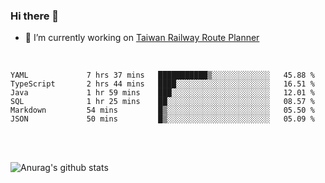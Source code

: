 ### Hi there 👋

- 🔭 I’m currently working on [Taiwan Railway Route Planner](https://github.com/Taiwan-Railway-Route-Planner)

<br/>

<!--START_SECTION:waka-->

```text
YAML             7 hrs 37 mins   ███████████▒░░░░░░░░░░░░░   45.88 %
TypeScript       2 hrs 44 mins   ████░░░░░░░░░░░░░░░░░░░░░   16.51 %
Java             1 hr 59 mins    ███░░░░░░░░░░░░░░░░░░░░░░   12.01 %
SQL              1 hr 25 mins    ██░░░░░░░░░░░░░░░░░░░░░░░   08.57 %
Markdown         54 mins         █▒░░░░░░░░░░░░░░░░░░░░░░░   05.50 %
JSON             50 mins         █▒░░░░░░░░░░░░░░░░░░░░░░░   05.09 %
```

<!--END_SECTION:waka-->

<br/>
<br/>

![Anurag's github stats](https://github-readme-stats.vercel.app/api?username=DepickereSven&show_icons=true&theme=tokyonight)



<!--
**DepickereSven/DepickereSven** is a ✨ _special_ ✨ repository because its `README.md` (this file) appears on your GitHub profile.

Here are some ideas to get you started:

- 🔭 I’m currently working on ...
- 🌱 I’m currently learning ...
- 👯 I’m looking to collaborate on ...
- 🤔 I’m looking for help with ...
- 💬 Ask me about ...
- 📫 How to reach me: ...
- 😄 Pronouns: ...
- ⚡ Fun fact: ...
-->

